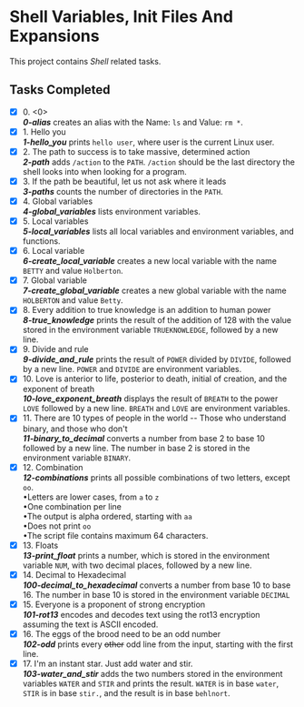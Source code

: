# Shell Variables, Init Files And Expansions

This project contains _Shell_ related tasks.

## Tasks Completed

+ [x] 0\. &lt;0&gt;<br/>_**0-alias**_ creates an alias with the Name: `ls` and Value: `rm *`.
+ [x] 1\. Hello you<br/>_**1-hello_you**_ prints `hello user`, where user is the current Linux user.
+ [x] 2\. The path to success is to take massive, determined action<br/>_**2-path**_ adds `/action` to the `PATH`. `/action` should be the last directory the shell looks into when looking for a program.
+ [x] 3\. If the path be beautiful, let us not ask where it leads<br/>_**3-paths**_ counts the number of directories in the `PATH`.
+ [x] 4\. Global variables<br/>_**4-global_variables**_ lists environment variables.
+ [x] 5\. Local variables<br/>_**5-local_variables**_ lists all local variables and environment variables, and functions.
+ [x] 6\. Local variable<br/>_**6-create_local_variable**_ creates a new local variable with the name `BETTY` and value `Holberton`.
+ [x] 7\. Global variable<br/>_**7-create_global_variable**_ creates a new global variable with the name `HOLBERTON` and value `Betty`.
+ [x] 8\. Every addition to true knowledge is an addition to human power<br/>_**8-true_knowledge**_ prints the result of the addition of 128 with the value stored in the environment variable `TRUEKNOWLEDGE`, followed by a new line.
+ [x] 9\. Divide and rule<br/>_**9-divide_and_rule**_ prints the result of `POWER` divided by `DIVIDE`, followed by a new line. `POWER` and `DIVIDE` are environment variables.
+ [x] 10\. Love is anterior to life, posterior to death, initial of creation, and the exponent of breath<br/>_**10-love_exponent_breath**_ displays the result of `BREATH` to the power `LOVE` followed by a new line. `BREATH` and `LOVE` are environment variables.
+ [x] 11\. There are 10 types of people in the world -- Those who understand binary, and those who don't<br/>_**11-binary_to_decimal**_ converts a number from base 2 to base 10 followed by a new line. The number in base 2 is stored in the environment variable `BINARY`.
+ [x] 12\. Combination<br/>_**12-combinations**_ prints all possible combinations of two letters, except `oo`.<br/>    &bullet;Letters are lower cases, from `a` to `z`<br/>    &bullet;One combination per line<br/>    &bullet;The output is alpha ordered, starting with `aa`<br/>    &bullet;Does not print `oo`<br/>    &bullet;The script file contains maximum 64 characters.
+ [x] 13\. Floats<br/>_**13-print_float**_ prints a number, which is stored in the environment variable `NUM`, with two decimal places, followed by a new line.
+ [x] 14\. Decimal to Hexadecimal<br/>_**100-decimal_to_hexadecimal**_ converts a number from base 10 to base 16. The number in base 10 is stored in the environment variable `DECIMAL`
+ [x] 15\. Everyone is a proponent of strong encryption<br/>_**101-rot13**_ encodes and decodes text using the rot13 encryption assuming the text is ASCII encoded.
+ [x] 16\. The eggs of the brood need to be an odd number<br/>_**102-odd**_ prints every ~~other~~ odd line from the input, starting with the first line.
+ [x] 17\. I'm an instant star. Just add water and stir.<br/>_**103-water_and_stir**_ adds the two numbers stored in the environment variables `WATER` and `STIR` and prints the result. `WATER` is in base `water`, `STIR` is in base `stir.`, and the result is in base `behlnort`.
